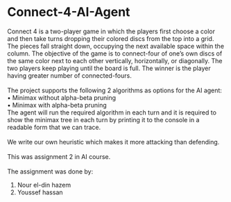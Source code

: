 # Connect-4-AI-Agent
Connect 4 is a two-player game in which the players first choose a color and then take turns
dropping their colored discs from the top into a grid. The pieces fall straight down, occupying
the next available space within the column. The objective of the game is to connect-four of
one’s own discs of the same color next to each other vertically, horizontally, or diagonally. The
two players keep playing until the board is full. The winner is the player having greater
number of connected-fours.</br></br>
The project supports the following 2 algorithms as options for the AI agent:</br>
• Minimax without alpha-beta pruning</br>
• Minimax with alpha-beta pruning</br>
The agent will run the required algorithm in each turn and it is required to show the minimax
tree in each turn by printing it to the console in a readable form that we can trace.</br></br>
We write our own heuristic which makes it more attacking than defending.</br></br>
This was assignment 2 in AI course.</br></br>
The assignment was done by:
1. Nour el-din hazem
2. Youssef hassan
